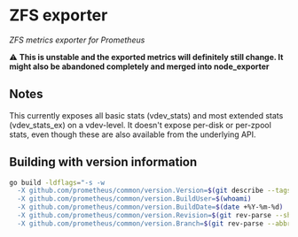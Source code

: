 # ZFS exporter

_ZFS metrics exporter for Prometheus_

:warning: **This is unstable and the exported metrics will definitely still change. It might also be
abandoned completely and merged into node_exporter**

## Notes

This currently exposes all basic stats (vdev_stats) and most extended stats (vdev_stats_ex) on a
vdev-level. It doesn't expose per-disk or per-zpool stats, even though these are also available from
the underlying API.


## Building with version information

```sh
go build -ldflags="-s -w
  -X github.com/prometheus/common/version.Version=$(git describe --tags --dirty --always)
  -X github.com/prometheus/common/version.BuildUser=$(whoami)
  -X github.com/prometheus/common/version.BuildDate=$(date +%Y-%m-%d)
  -X github.com/prometheus/common/version.Revision=$(git rev-parse --short HEAD)
  -X github.com/prometheus/common/version.Branch=$(git rev-parse --abbrev-ref HEAD)"
```
